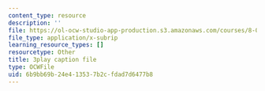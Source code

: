 ```yaml
---
content_type: resource
description: ''
file: https://ol-ocw-studio-app-production.s3.amazonaws.com/courses/8-01sc-classical-mechanics-fall-2016/6b9bb69b24e413537b2cfdad7d6477b8_FSW9EQNZvxI.srt
file_type: application/x-subrip
learning_resource_types: []
resourcetype: Other
title: 3play caption file
type: OCWFile
uid: 6b9bb69b-24e4-1353-7b2c-fdad7d6477b8
---
```

